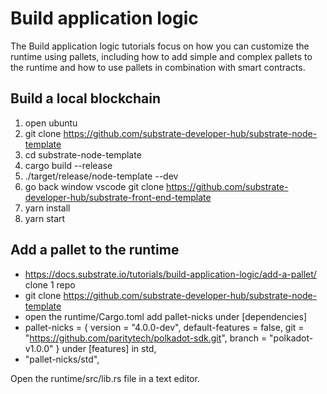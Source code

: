 # Build application logic

The Build application logic tutorials focus on how you can customize the runtime using pallets, including how to add simple and complex pallets to the runtime and how to use pallets in combination with smart contracts.

## Build a local blockchain
1. open ubuntu
2. git clone https://github.com/substrate-developer-hub/substrate-node-template
3. cd substrate-node-template
4. cargo build --release
5. ./target/release/node-template --dev
6. go back window vscode
git clone https://github.com/substrate-developer-hub/substrate-front-end-template
7. yarn install
8. yarn start

## Add a pallet to the runtime
* https://docs.substrate.io/tutorials/build-application-logic/add-a-pallet/
clone 1 repo
* git clone https://github.com/substrate-developer-hub/substrate-node-template
* open the runtime/Cargo.toml
add pallet-nicks under [dependencies]
* pallet-nicks = { version = "4.0.0-dev", default-features = false, git = "https://github.com/paritytech/polkadot-sdk.git", branch = "polkadot-v1.0.0" }
under [features]
in std, 
* "pallet-nicks/std",

Open the runtime/src/lib.rs file in a text editor.
